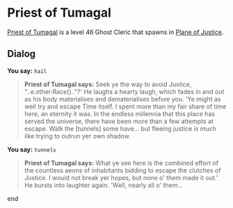 # Priest of Tumagal



[Priest of Tumagal](/npc/201298) is a level 46 Ghost Cleric that spawns in [Plane of Justice](/zone/201).



## Dialog



**You say:** `hail`



>**Priest of Tumagal says:** Seek ye the way to avoid Justice, "..e.other:Race().."?'  He laughs a hearty laugh, which fades in and out as his body materialises and dematerialises before you.  'Ye might as well try and escape Time itself.  I spent more than my fair share of time here, an eternity it was.  In the endless millennia that this place has served the universe, there have been more than a few attempts at escape.  Walk the [tunnels] some have... but fleeing justice is much like trying to outrun yer own shadow.




**You say:** `tunnels`



>**Priest of Tumagal says:** What ye see here is the combined effort of the countless aeons of inhabitants bidding to escape the clutches of Justice.  I would not break yer hopes, but none o' them made it out.'  He bursts into laughter again.  'Well, nearly all o' them...

end